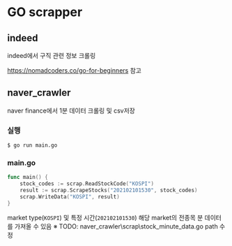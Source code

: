 # GO scrapper 

## indeed
indeed에서 구직 관련 정보 크롤링

https://nomadcoders.co/go-for-beginners 참고


## naver_crawler 
naver finance에서 1분 데이터 크롤링 및 csv저장

### 실행

```$ go run main.go```

### main.go
```go
func main() {
	stock_codes := scrap.ReadStockCode("KOSPI")
	result := scrap.ScrapeStocks("202102101530", stock_codes)
	scrap.WriteData("KOSPI", result)
}
```
market type(`KOSPI`) 및 특정 시간(`202102101530`) 해당 market의 전종목 분 데이터를 가져올 수 있음
※ TODO: naver_crawler\scrap\stock_minute_data.go path 수정